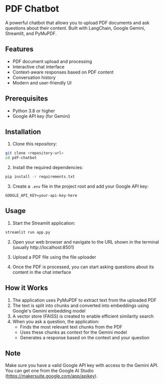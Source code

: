 # PDF Chatbot

A powerful chatbot that allows you to upload PDF documents and ask questions about their content. Built with LangChain, Google Gemini, Streamlit, and PyMuPDF.

## Features

- PDF document upload and processing
- Interactive chat interface
- Context-aware responses based on PDF content
- Conversation history
- Modern and user-friendly UI

## Prerequisites

- Python 3.8 or higher
- Google API key (for Gemini)

## Installation

1. Clone this repository:
```bash
git clone <repository-url>
cd pdf-chatbot
```

2. Install the required dependencies:
```bash
pip install -r requirements.txt
```

3. Create a `.env` file in the project root and add your Google API key:
```
GOOGLE_API_KEY=your-api-key-here
```

## Usage

1. Start the Streamlit application:
```bash
streamlit run app.py
```

2. Open your web browser and navigate to the URL shown in the terminal (usually http://localhost:8501)

3. Upload a PDF file using the file uploader

4. Once the PDF is processed, you can start asking questions about its content in the chat interface

## How it Works

1. The application uses PyMuPDF to extract text from the uploaded PDF
2. The text is split into chunks and converted into embeddings using Google's Gemini embedding model
3. A vector store (FAISS) is created to enable efficient similarity search
4. When you ask a question, the application:
   - Finds the most relevant text chunks from the PDF
   - Uses these chunks as context for the Gemini model
   - Generates a response based on the context and your question

## Note

Make sure you have a valid Google API key with access to the Gemini API. You can get one from the Google AI Studio (https://makersuite.google.com/app/apikey). 

